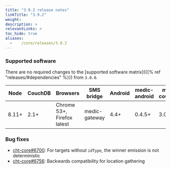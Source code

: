 ```yaml
---
title: "3.9.2 release notes"
linkTitle: "3.9.2"
weight:
description: >
relevantLinks: >
toc_hide: true
aliases:
  -    /core/releases/3.9.2
---
```


### Supported software

There are no required changes to the [supported software matrix]({{% ref "releases/#dependencies" %}})
 from `3.0.0`.

| Node | CouchDB | Browsers | SMS bridge | Android | medic-android | medic-couch2pg |
|----|----|----|----|----|----|---|
| 8.11+ | 2.1+ | Chrome 53+, Firefox latest | medic-gateway | 4.4+ | 0.4.5+ | 3.0+ |

### Bug fixes

- [cht-core#6700](https://github.com/medic/cht-core/issues/6700): For targets without `idType`, the winner emission is not deterministic
- [cht-core#6756](https://github.com/medic/cht-core/issues/6756): Backwards compatibility for location gathering
